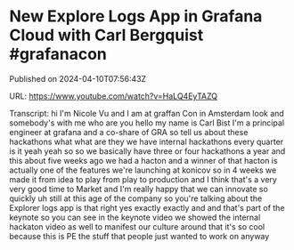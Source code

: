 # New Explore Logs App in Grafana Cloud with Carl Bergquist #grafanacon



Published on 2024-04-10T07:56:43Z

URL: https://www.youtube.com/watch?v=HaLQ4EyTAZQ

Transcript: hi I'm Nicole Vu and I am at graffan Con in Amsterdam look and somebody's with me who are you hello my name is Carl Bist I'm a principal engineer at grafana and a co-share of GRA so tell us about these hackathons what what are they we have internal hackathons every quarter is it yeah yeah so so we basically have three or four hackathons a year and this about five weeks ago we had a hacton and a winner of that hacton is actually one of the features we're launching at konicov so in 4 weeks we made it from idea to play from play to production and I think that's a very very good time to Market and I'm really happy that we can innovate so quickly uh still at this age of the company so you're talking about the Explorer logs app is that right yes exactly exactly and and that's part of the keynote so you can see in the keynote video we showed the internal hackaton video as well to manifest our culture around that it's so cool because this is PE the stuff that people just wanted to work on anyway

